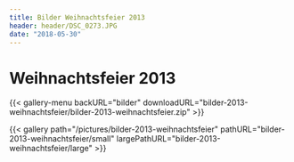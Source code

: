 ```yaml
---
title: Bilder Weihnachtsfeier 2013
header: header/DSC_0273.JPG
date: "2018-05-30"
---
```


# Weihnachtsfeier 2013

{{< gallery-menu backURL="bilder" downloadURL="bilder-2013-weihnachtsfeier/bilder-2013-weihnachtsfeier.zip" >}}

{{< gallery path="/pictures/bilder-2013-weihnachtsfeier" pathURL="bilder-2013-weihnachtsfeier/small" largePathURL="bilder-2013-weihnachtsfeier/large" >}}
